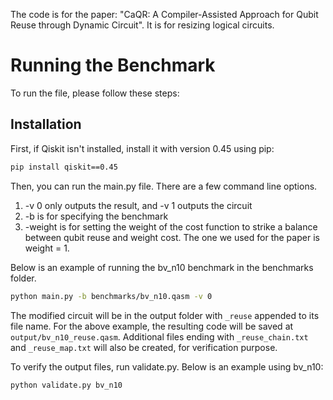 The code is for the paper: "CaQR: A Compiler-Assisted Approach for Qubit Reuse through Dynamic Circuit". It is for resizing logical circuits. 

# Running the Benchmark

To run the file, please follow these steps:

## Installation

First, if Qiskit isn't installed, install it with version 0.45 using pip:

```bash
pip install qiskit==0.45
```
Then, you can run the main.py file. There are a few command line options.
1. -v 0 only outputs the result, and -v 1 outputs the circuit
2. -b is for specifying the benchmark
3. -weight is for setting the weight of the cost function to strike a balance between qubit reuse and weight cost. The one we used for the paper is weight = 1. 

Below is an example of running the bv_n10 benchmark in the benchmarks folder.

```bash
python main.py -b benchmarks/bv_n10.qasm -v 0
```

The modified circuit will be in the output folder with ```_reuse``` appended to its file name. For the above example, the resulting code will be saved at ```output/bv_n10_reuse.qasm```. Additional files ending with ```_reuse_chain.txt``` and ```_reuse_map.txt``` will also be created, for verification purpose. 

To verify the output files, run validate.py. Below is an example using bv_n10: 
```bash 
python validate.py bv_n10
```


